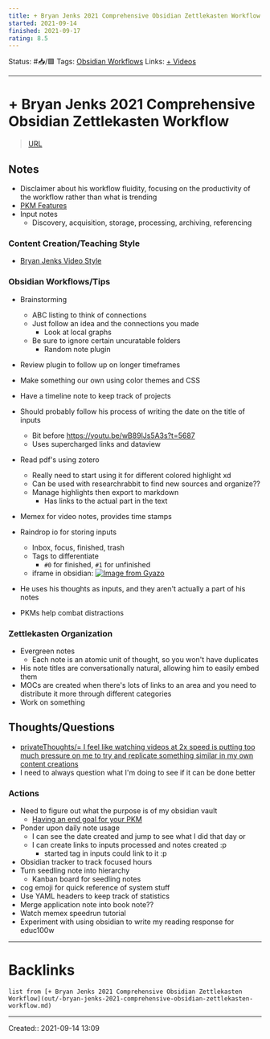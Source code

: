 ```yaml
---
title: + Bryan Jenks 2021 Comprehensive Obsidian Zettlekasten Workflow
started: 2021-09-14 
finished: 2021-09-17 
rating: 8.5
---
```

Status: #📥/🟩 
Tags: [Obsidian Workflows](out/obsidian-workflows.md)
Links: [+ Videos](out/-videos.md)
___
# + Bryan Jenks 2021 Comprehensive Obsidian Zettlekasten Workflow
> [URL](https://www.youtube.com/watch?v=wB89lJs5A3s&t=1294s&ab_channel=BryanJenks)
## Notes
- Disclaimer about his workflow fluidity, focusing on the productivity of the workflow rather than what is trending
- [PKM Features](out/pkm-features.md)
- Input notes
	- Discovery, acquisition, storage, processing, archiving, referencing
### Content Creation/Teaching Style
- [Bryan Jenks Video Style](out/bryan-jenks-video-style.md)
### Obsidian Workflows/Tips
- Brainstorming
	- ABC listing to think of connections
	- Just follow an idea and the connections you made
		- Look at local graphs
	- Be sure to ignore certain uncuratable folders
		- Random note plugin
- Review plugin to follow up on longer timeframes
- Make something our own using color themes and CSS
- Have a timeline note to keep track of projects
- Should probably follow his process of writing the date on the title of inputs
	- Bit before https://youtu.be/wB89lJs5A3s?t=5687
	- Uses supercharged links and dataview
- Read pdf's using zotero
	- Really need to start using it for different colored highlight xd
	- Can be used with researchrabbit to find new sources and organize??
	- Manage highlights then export to markdown
		- Has links to the actual part in the text
- Memex for video notes, provides time stamps
- Raindrop io for storing inputs
	- Inbox, focus, finished, trash
	- Tags to differentiate
		- `#0` for finished, `#1` for unfinished
	- iframe in obsidian: [![Image from Gyazo](https://i.gyazo.com/ba398bd8c87f32ab9f3dd82afe70f2c2.png)](https://gyazo.com/ba398bd8c87f32ab9f3dd82afe70f2c2)

- He uses his thoughts as inputs, and they aren't actually a part of his notes
- PKMs help combat distractions
### Zettlekasten Organization
- Evergreen notes
	- Each note is an atomic unit of thought, so you won't have duplicates
- His note titles are conversationally natural, allowing him to easily embed them
- MOCs are created when there's lots of links to an area and you need to distribute it more through different categories
- Work on something
## Thoughts/Questions
- [privateThoughts/= I feel like watching videos at 2x speed is putting too much pressure on me to try and replicate something similar in my own content creations](None)
- I need to always question what I'm doing to see if it can be done better
### Actions
- Need to figure out what the purpose is of my obsidian vault
	- [Having an end goal for your PKM](out/having-an-end-goal-for-your-pkm.md)
- Ponder upon daily note usage
	- I can see the date created and jump to see what I did that day or
	- I can create links to inputs processed and notes created :p
		- started tag in inputs could link to it :p
- Obsidian tracker to track focused hours
- Turn seedling note into hierarchy
	- Kanban board for seedling notes
- cog emoji for quick reference of system stuff
- Use YAML headers to keep track of statistics
- Merge application note into book note??
- Watch memex speedrun tutorial
- Experiment with using obsidian to write my reading response for educ100w
___
# Backlinks
```dataview
list from [+ Bryan Jenks 2021 Comprehensive Obsidian Zettlekasten Workflow](out/-bryan-jenks-2021-comprehensive-obsidian-zettlekasten-workflow.md)
```
___
Created:: 2021-09-14 13:09


